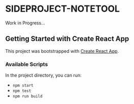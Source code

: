 # SIDEPROJECT-NOTETOOL
Work in Progress...

## Getting Started with Create React App

This project was bootstrapped with [Create React App](https://github.com/facebook/create-react-app).

### Available Scripts

In the project directory, you can run:

- `npm start`
- `npm test`
- `npm run build`
